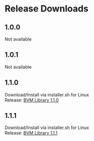 # Release Downloads
## 1.0.0
Not available
## 1.0.1
Not available
## 1.1.0
Download/Install via installer.sh for Linux
<br>
Release: <a href="https://github.com/GalaxianMonster/bvm/releases/tag/1.1.0">BVM Library 1.1.0</a>
## 1.1.1
Download/Install via installer.sh for Linux
<br>
Release: <a href="https://github.com/GalaxianMonster/bvm/releases/tag/1.1.1">BVM Library 1.1.1</a>
